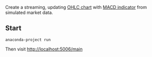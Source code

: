 Create a streaming, updating [OHLC chart](https://en.wikipedia.org/wiki/Open-high-low-close_chart)
with [MACD indicator](https://en.wikipedia.org/wiki/MACD) from simulated market data.

## Start

```
anaconda-project run
```

Then visit [http://localhost:5006/main](http://localhost:5006/main)
